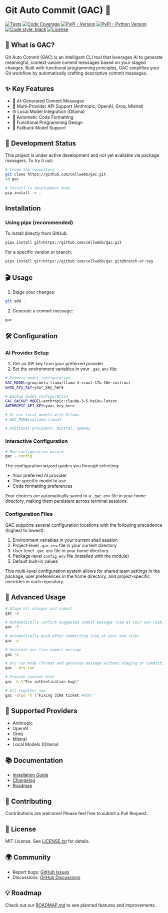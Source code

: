 # Git Auto Commit (GAC) 🚀

[![Tests](https://github.com/cellwebb/gac/actions/workflows/ci.yml/badge.svg)](https://github.com/cellwebb/gac/actions/workflows/ci.yml)
[![Code Coverage](https://codecov.io/gh/cellwebb/gac/graph/badge.svg?token=WXOSX7R2JH)](https://codecov.io/gh/cellwebb/gac)
[![PyPI - Version](https://img.shields.io/pypi/v/gac.svg)](https://pypi.org/project/gac)
[![PyPI - Python Version](https://img.shields.io/pypi/pyversions/gac.svg)](https://pypi.org/project/gac)
[![Code style: black](https://img.shields.io/badge/code%20style-black-000000.svg)](https://github.com/psf/black)
[![License](https://img.shields.io/badge/License-MIT-yellow.svg)](https://opensource.org/licenses/MIT)

## 🌟 What is GAC?

Git Auto Commit (GAC) is an intelligent CLI tool that leverages AI to generate meaningful,
context-aware commit messages based on your staged changes. Built with functional programming
principles, GAC simplifies your Git workflow by automatically crafting descriptive commit messages.

## ✨ Key Features

- 🤖 AI-Generated Commit Messages
- 🧩 Multi-Provider API Support (Anthropic, OpenAI, Groq, Mistral)
- 🌐 Local Model Integration (Ollama)
- 🔧 Automatic Code Formatting
- 🚀 Functional Programming Design
- 🔄 Fallback Model Support

## 🔌 Development Status

This project is under active development and not yet available via package managers. To try it out:

```bash
# Clone the repository
git clone https://github.com/cellwebb/gac.git
cd gac

# Install in development mode
pip install -e .
```

## Installation

### Using pipx (recommended)

To install directly from GitHub:

```bash
pipx install git+https://github.com/cellwebb/gac.git
```

For a specific version or branch:

```bash
pipx install git+https://github.com/cellwebb/gac.git@branch-or-tag
```

## 🎬 Usage

1. Stage your changes:

```bash
git add .
```

2. Generate a commit message:

```bash
gac
```

## 🛠 Configuration

### AI Provider Setup

1. Get an API key from your preferred provider
2. Set the environment variables in your `.gac.env` file:

```bash
# Primary model configuration
GAC_MODEL=groq:meta-llama/llama-4-scout-17b-16e-instruct
GROQ_API_KEY=your_key_here

# Backup model configuration
GAC_BACKUP_MODEL=anthropic:claude-3-5-haiku-latest
ANTHROPIC_API_KEY=your_key_here

# Or use local models with Ollama
# GAC_MODEL=ollama:llama4

# Aditional providers: Mistral, OpenAI
```

### Interactive Configuration

```bash
# Run configuration wizard
gac --config
```

The configuration wizard guides you through selecting:

- Your preferred AI provider
- The specific model to use
- Code formatting preferences

Your choices are automatically saved to a `.gac.env` file in your home directory, making them
persistent across terminal sessions.

### Configuration Files

GAC supports several configuration locations with the following precedence (highest to lowest):

1. Environment variables in your current shell session
2. Project-level `.gac.env` file in your current directory
3. User-level `.gac.env` file in your home directory
4. Package-level `config.env` file (installed with the module)
5. Default built-in values

This multi-level configuration system allows for shared team settings in the package, user
preferences in the home directory, and project-specific overrides in each repository.

## 🌈 Advanced Usage

```bash
# Stage all changes and commit
gac -a

# Automatically confirm suggested commit message (use at your own risk)
gac -f

# Automatically push after committing (use at your own risk)
gac -p

# Generate one-line commit message
gac -o

# Dry run mode (format and generate message without staging or committing)
gac --dry-run

# Provide context hint
gac -h \"Fix authentication bug\"

# All together now
gac -afpo -h \"Fixing JIRA ticket #420\"
```

## 🔌 Supported Providers

- Anthropic
- OpenAI
- Groq
- Mistral
- Local Models (Ollama)

## 📚 Documentation

- [Installation Guide](INSTALLATION.md)
- [Changelog](CHANGELOG.md)
- [Roadmap](ROADMAP.md)

## 🤝 Contributing

Contributions are welcome! Please feel free to submit a Pull Request.

## 📝 License

MIT License. See [LICENSE.txt](LICENSE.txt) for details.

## 🌍 Community

- Report bugs: [GitHub Issues](https://github.com/cellwebb/gac/issues)
- Discussions: [GitHub Discussions](https://github.com/cellwebb/gac/discussions)

## 💡 Roadmap

Check out our [ROADMAP.md](ROADMAP.md) to see planned features and improvements.
